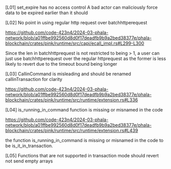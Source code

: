 [L01] set_expire has no access control 
A bad actor can maliciously force data to be expired earlier than it should 



[L02] No point in using regular http request over batchhttperequest 

https://github.com/code-423n4/2024-03-phala-network/blob/a01ffbe992560d8d0f17deadfb9b9a2bed38377e/phala-blockchain/crates/pink/runtime/src/capi/ecall_impl.rs#L299-L300

Since the len in batchhttprequest is not restricted to being > 1, a user can just use batchhttperequest over the regular httprequest as the former is less likely to revert due to the timeout bound being longer



[L03] CallinCommand is misleading and should be renamed callinTransaction for clarity 

https://github.com/code-423n4/2024-03-phala-network/blob/a01ffbe992560d8d0f17deadfb9b9a2bed38377e/phala-blockchain/crates/pink/runtime/src/runtime/extension.rs#L336




[L04] is_running_in_command function is missing or misnamed in the code 

https://github.com/code-423n4/2024-03-phala-network/blob/a01ffbe992560d8d0f17deadfb9b9a2bed38377e/phala-blockchain/crates/pink/runtime/src/runtime/extension.rs#L439


the function is_running_in_command is missing or misnamed in the code to be 
is_it_in_transaction.



[L05] Functions that are not supported in transaction mode should revert not send empty arrays


